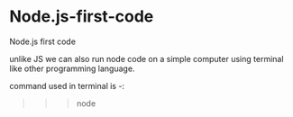 # Node.js-first-code
Node.js first code


unlike JS we can also run node code on a simple computer using terminal like other programming language.

command used in terminal is -:  

>>> node <filemname>
